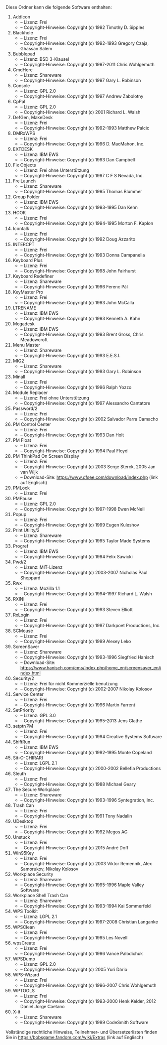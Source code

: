 ﻿Diese Ordner kann die folgende Software enthalten:

1. AddIcon
   - – Lizenz: Frei
   - – Copyright-Hinweise: Copyright (c) 1992 Timothy D. Sipples
3. Blackhole
   - – Lizenz: Frei
   - – Copyright-Hinweise: Copyright (c) 1992-1993 Gregory Czaja, Ghassan Salem
4. Bubblepad
   - – Lizenz: BSD 3-Klausel
   - – Copyright-Hinweise: Copyright (c) 1997-2011 Chris Wohlgemuth
5. CmdHere
   - – Lizenz: Shareware
   - – Copyright-Hinweise: Copyright (c) 1997 Gary L. Robinson
6. Console
   - – Lizenz: GPL 2.0
   - – Copyright-Hinweise: Copyright (c) 1997 Andrew Zabolotny
7. CpPal
   - – Lizenz: GPL 2.0
   - – Copyright-Hinweise: Copyright (c) 2001 Richard L. Walsh
8. DefGen, MakeDesk
   - – Lizenz: Frei
   - – Copyright-Hinweise: Copyright (c) 1992-1993 Matthew Palcic
9. DMRxWPS
    - – Lizenz: Frei
    - – Copyright-Hinweise: Copyright (c) 1996 D. MacMahon, Inc.
10. EXTDESK
    - – Lizenz: IBM EWS
    - – Copyright-Hinweise: Copyright (c) 1993 Dan Campbell
11. Fix Objects
    - – Lizenz: Frei ohne Unterstützung
    - – Copyright-Hinweise: Copyright (c) 1997 C F S Nevada, Inc.
12. FreiLaunch
    - – Lizenz: Shareware
    - – Copyright-Hinweise: Copyright (c) 1995 Thomas Blummer
13. Group Folder
    - – Lizenz: IBM EWS
    - – Copyright-Hinweise: Copyright (c) 1993-1995 Dan Kehn
14. HOOK
    - – Lizenz: Frei
    - – Copyright-Hinweise: Copyright (c) 1994-1995 Morton F. Kaplon
15. Icontalk
    - – Lizenz: Frei
    - – Copyright-Hinweise: Copyright (c) 1992 Doug Azzarito
16. INTERCPT
    - – Lizenz: Frei
    - – Copyright-Hinweise: Copyright (c) 1993 Donna Campanella
17. Keyboard Plus
    - – Lizenz: Frei
    - – Copyright-Hinweise: Copyright (c) 1998 John Fairhurst
18. Keyboard Redefiner
    - – Lizenz: Shareware
    - – Copyright-Hinweise: Copyright (c) 1996 Ferenc Pál
19. KeyMaster Pro
    - – Lizenz: Frei
    - – Copyright-Hinweise: Copyright (c) 1993 John McCalla
20. LTRENAME
    - – Lizenz: IBM EWS
    - – Copyright-Hinweise: Copyright (c) 1993 Kenneth A. Kahn
21. Megadesk
    - – Lizenz: IBM EWS
    - – Copyright-Hinweise: Copyright (c) 1993 Brent Gross, Chris Meadowcroft
22. Menu Master
    - – Lizenz: Shareware
    - – Copyright-Hinweise: Copyright (c) 1993 E.E.S.I.
23. MIG2
    - – Lizenz: Shareware
    - – Copyright-Hinweise: Copyright (c) 1993 Gary L. Robinson
24. Minall
    - – Lizenz: Frei
    - – Copyright-Hinweise: Copyright (c) 1996 Ralph Yozzo
25. Module Replacer
    - – Lizenz: Frei ohne Unterstützung
    - – Copyright-Hinweise: Copyright (c) 1997 Alessandro Cantatore
26. Password/2
    - – Lizenz: Frei
    - – Copyright-Hinweise: Copyright (c) 2002 Salvador Parra Camacho
27. PM Control Center
    - – Lizenz: Frei
    - – Copyright-Hinweise: Copyright (c) 1993 Dan Holt
28. PM Float
    - – Lizenz: Frei
    - – Copyright-Hinweise: Copyright (c) 1994 Paul Floyd
29. PM ThinkPad On Screen Display
    - – Lizenz: Frei
    - – Copyright-Hinweise: Copyright (c) 2003 Serge Sterck, 2005 Jan van Wijk
    - – Download-Site: https://www.dfsee.com/download/index.php (link auf Englisch)
30. PMLock
    - – Lizenz: Frei
31. PMPause
    - – Lizenz: GPL 2.0
    - – Copyright-Hinweise: Copyright (c) 1997-1998 Ewen McNeill
32. Popup
    - – Lizenz: Frei
    - – Copyright-Hinweise: Copyright (c) 1999 Eugen Kuleshov
33. Print Utility/2
    - – Lizenz: Shareware
    - – Copyright-Hinweise: Copyright (c) 1995 Taylor Made Systems
34. Progref
    - – Lizenz: IBM EWS
    - – Copyright-Hinweise: Copyright (c) 1994 Felix Sawicki
35. Pwd/2
    - – Lizenz: MIT-Lizenz
    - – Copyright-Hinweise: Copyright (c) 2003-2007 Nicholas Paul Sheppard
36. Rwx
    - – Lizenz: Mozilla 1.1
    - – Copyright-Hinweise: Copyright (c) 1994-1997 Richard L. Walsh
37. RXINI
    - – Lizenz: Frei
    - – Copyright-Hinweise: Copyright (c) 1993 Steven Elliott
38. RxLogin
    - – Lizenz: Frei
    - – Copyright-Hinweise: Copyright (c) 1997 Darkpoet Productions, Inc.
39. SCMouse
    - – Lizenz: Frei
    - – Copyright-Hinweise: Copyright (c) 1999 Alexey Leko
40. ScreenSaver
    - – Lizenz: Shareware
    - – Copyright-Hinweise: Copyright (c) 1993-1996 Siegfried Hanisch
    - – Download-Site: https://www.hanisch.com/cms/index.php/home_en/screensaver_en/index.html
41. Security/2
    - – Lizenz: Frei für nicht Kommerzielle benutzung
    - – Copyright-Hinweise: Copyright (c) 2002-2007 Nikolay Kolosov
42. Service Center
    - – Lizenz: Frei
    - – Copyright-Hinweise: Copyright (c) 1996 Martin Farrent
43. SetPriority
    - – Lizenz: GPL 3.0
    - – Copyright-Hinweise: Copyright (c) 1995-2013 Jens Glathe
44. setptr/PM
    - – Lizenz: Frei
    - – Copyright-Hinweise: Copyright (c) 1994 Creative Systems Software
45. ShiftRun
    - – Lizenz: IBM EWS
    - – Copyright-Hinweise: Copyright (c) 1992-1995 Monte Copeland
46. Sit-O-CHIRARI
    - – Lizenz: LGPL 2.1
    - – Copyright-Hinweise: Copyright (c) 2000-2002 Bellefia Productions
47. Sleuth
    - – Lizenz: Frei
    - – Copyright-Hinweise: Copyright (c) 1988 Michael Geary
48. The Secure Workplace
    - – Lizenz: Shareware
    - – Copyright-Hinweise: Copyright (c) 1993-1996 Syntegration, Inc.
49. Trash Can
    - – Lizenz: Frei
    - – Copyright-Hinweise: Copyright (c) 1991 Tony Nadalin
50. UDesktop
    - – Lizenz: Frei
    - – Copyright-Hinweise: Copyright (c) 1992 Megos AG
51. Unstuck
    - – Lizenz: Frei
    - – Copyright-Hinweise: Copyright (c) 2015 André Doff
52. Win95Key
    - – Lizenz: Frei
    - – Copyright-Hinweise: Copyright (c) 2003 Viktor Remennik, Alex Samorukov, Nikolay Kolosov
53. Workplace Security
    - – Lizenz: Shareware
    - – Copyright-Hinweise: Copyright (c) 1995-1996 Maple Valley Software
54. Workplace Shell Trash Can
    - – Lizenz: Shareware
    - – Copyright-Hinweise: Copyright (c) 1993-1994 Kai Sommerfeld
55. WPS Toolkit
    - – Lizenz: LGPL 2.1
    - – Copyright-Hinweise: Copyright (c) 1997-2008 Christian Langanke
56. WPSClean
    - – Lizenz: Frei
    - – Copyright-Hinweise: Copyright (c) 1995 Les Novell
57. wpsCreate
    - – Lizenz: Frei
    - – Copyright-Hinweise: Copyright (c) 1996 Vance Palodichuk
58. WPSDump
    - – Lizenz: GPL 2.0
    - – Copyright-Hinweise: Copyright (c) 2005 Yuri Dario
59. WPS-Wizard
    - – Lizenz: Frei
    - – Copyright-Hinweise: Copyright (c) 1996-2007 Chris Wohlgemuth
60. WPTOOLS
    - – Lizenz: Frei
    - – Copyright-Hinweise: Copyright (c) 1993-2000 Henk Kelder, 2012 Daniel Jorge Caetano
61. X-it
    - – Lizenz: Shareware
    - – Copyright-Hinweise: Copyright (c) 1999 CodeSmith Software

Vollständige rechtliche Hinweise, Teilnehmer- und Übersetzerlisten finden Sie in https://bobsgame.fandom.com/wiki/Extras (link auf Englisch)
